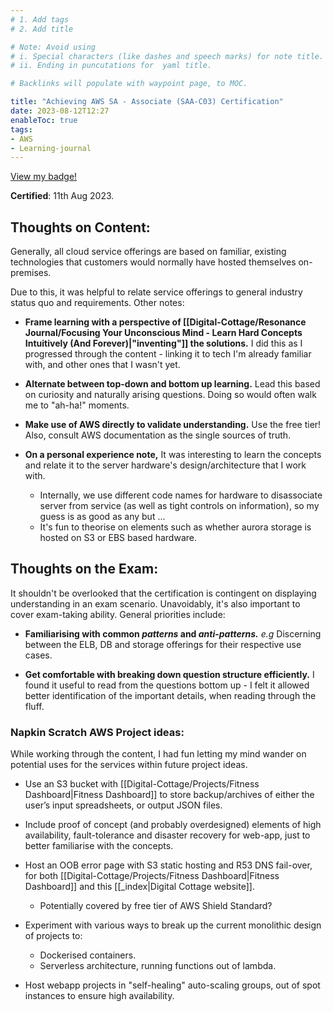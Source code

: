 ```yaml
---
# 1. Add tags
# 2. Add title

# Note: Avoid using 
# i. Special characters (like dashes and speech marks) for note title. 
# ii. Ending in puncutations for  yaml title.  

# Backlinks will populate with waypoint page, to MOC. 

title: "Achieving AWS SA - Associate (SAA-C03) Certification"
date: 2023-08-12T12:27
enableToc: true
tags:
- AWS
- Learning-journal
---
```


[View my badge!](https://www.credly.com/badges/c3452de8-7ff6-41a5-a3e4-0a88af63e75d/public_url)

**Certified**: 11th Aug 2023. 

## Thoughts on Content:
Generally, all cloud service offerings are based on familiar, existing technologies that customers would normally have hosted themselves on-premises. 

Due to this, it was helpful to relate service offerings to general industry status quo and requirements. 
Other notes: 

- **Frame learning with a perspective of [[Digital-Cottage/Resonance Journal/Focusing Your Unconscious Mind - Learn Hard Concepts Intuitively (And Forever)|"inventing"]] the solutions.** I did this as I progressed through the content - linking it to tech I'm already familiar with, and other ones that I wasn't yet.

- **Alternate between top-down and bottom up learning.** Lead this based on curiosity and naturally arising questions. Doing so would often walk me to "ah-ha!" moments. 

- **Make use of AWS directly to validate understanding.** Use the free tier! Also, consult AWS documentation as the single sources of truth. 

- **On a personal experience note,** It was  interesting to learn the concepts and relate it to the server hardware's design/architecture that I work with. 
	- Internally, we use different code names for hardware to disassociate server from service (as well as tight controls on information), so my guess is as good as any but ...
	- It's fun to theorise on elements such as whether aurora storage is hosted on S3 or EBS based hardware. 

## Thoughts on the Exam:
It shouldn't be overlooked that the certification is contingent on displaying understanding in an exam scenario. Unavoidably, it's also important to cover exam-taking ability.
General priorities include: 

- **Familiarising with common *patterns* and *anti-patterns.*** *e.g*  Discerning between the ELB, DB and storage offerings for their respective use cases. 

- **Get comfortable with breaking down question structure efficiently.** I found it useful to read from the questions bottom up - I felt it allowed better identification of the important details, when reading through the fluff. 

### Napkin Scratch AWS Project ideas:
While working through the content, I had fun letting my mind wander on potential uses for the services within future project ideas. 

- Use an S3 bucket with [[Digital-Cottage/Projects/Fitness Dashboard|Fitness Dashboard]] to store backup/archives of either the user’s input spreadsheets, or output JSON files. 

- Include proof of concept (and probably overdesigned) elements of high availability, fault-tolerance and disaster recovery for web-app, just to better familiarise with the concepts.

- Host an OOB error page with S3 static hosting and R53 DNS fail-over, for both [[Digital-Cottage/Projects/Fitness Dashboard|Fitness Dashboard]] and this [[_index|Digital Cottage website]]. 
	- Potentially covered by free tier of AWS Shield Standard? 
	
- Experiment with various ways to break up the current monolithic design of projects to:
	- Dockerised containers. 
	- Serverless architecture, running functions out of lambda. 

- Host webapp projects in "self-healing" auto-scaling groups, out of spot instances to ensure high availability. 
